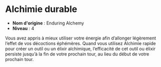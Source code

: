 # Alchimie durable

 * **Nom d'origine** : Enduring Alchemy
 * **Niveau** : 4


<p>Vous avez appris à mieux utiliser votre énergie afin d’allonger légèrement l’effet de vos décoctions éphémères. Quand vous utilisez Alchimie rapide pour créer un outil ou un élixir alchimique, l’efficacité de cet outil ou élixir persiste jusqu’à la fin de votre prochain tour, au lieu du début de votre prochain tour.</p>
